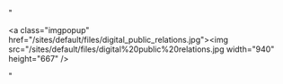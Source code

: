 "<p><a class=\"imgpopup\" href=\"/sites/default/files/digital_public_relations.jpg\"><img src=\"/sites/default/files/digital%20public%20relations.jpg width=\"940\" height=\"667\" /></a></p> "